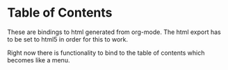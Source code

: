 
# Table of Contents



These are bindings to html generated from org-mode. The html export has to be
set to html5 in order for this to work.

Right now there is functionality to bind to the table of contents which becomes
like a menu.

